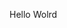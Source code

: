 Hello Wolrd































































































































































































































































































































































































































































































































































































































































































































































































































































































































































































































































































































































































































































































































































































































































































































































































































































































































































































































































































































































































































































































































































